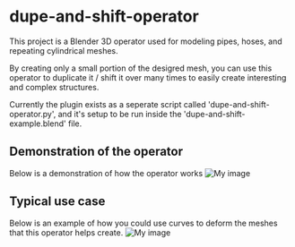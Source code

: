# dupe-and-shift-operator
This project is a Blender 3D operator used for modeling pipes, hoses, and repeating cylindrical meshes.

By creating only a small portion of the desigred mesh, you can use this operator to duplicate it / shift it over many times to easily create interesting and complex structures.

Currently the plugin exists as a seperate script called 'dupe-and-shift-operator.py', and it's setup to be run inside the 'dupe-and-shift-example.blend' file.


## Demonstration of the operator
Below is a demonstration of how the operator works
![My image](seanbud.github.com/dupe-and-shift-operator/operator_demo.gif)


## Typical use case

Below is an example of how you could use curves to deform the meshes that this operator helps create.
![My image](seanbud.github.com/dupe-and-shift-operator/typical_use_case.gif)

